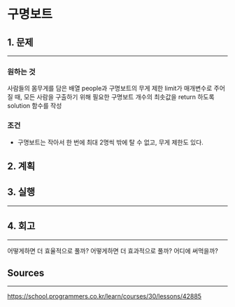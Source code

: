 # 구명보트

## 1. 문제

---

### 원하는 것

사람들의 몸무게를 담은 배열 people과 구명보트의 무게 제한 limit가 매개변수로 주어질 때, 모든 사람을 구출하기 위해 필요한 구명보트 개수의 최솟값을 return 하도록 solution 함수를 작성

### 조건

- 구명보트는 작아서 한 번에 최대 2명씩 밖에 탈 수 없고, 무게 제한도 있다.

## 2. 계획

## 3. 실행

---

## 4. 회고

---

어떻게하면 더 효율적으로 풀까?
어떻게하면 더 효과적으로 풀까?
어디에 써먹을까?

## Sources

---

https://school.programmers.co.kr/learn/courses/30/lessons/42885
